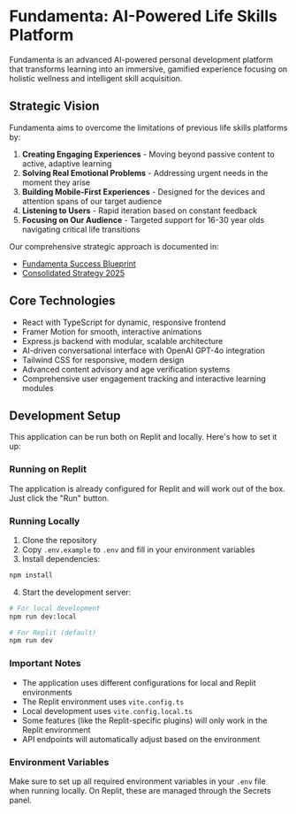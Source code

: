# Fundamenta: AI-Powered Life Skills Platform

Fundamenta is an advanced AI-powered personal development platform that transforms learning into an immersive, gamified experience focusing on holistic wellness and intelligent skill acquisition.

## Strategic Vision

Fundamenta aims to overcome the limitations of previous life skills platforms by:

1. **Creating Engaging Experiences** - Moving beyond passive content to active, adaptive learning
2. **Solving Real Emotional Problems** - Addressing urgent needs in the moment they arise
3. **Building Mobile-First Experiences** - Designed for the devices and attention spans of our target audience
4. **Listening to Users** - Rapid iteration based on constant feedback
5. **Focusing on Our Audience** - Targeted support for 16-30 year olds navigating critical life transitions

Our comprehensive strategic approach is documented in:
- [Fundamenta Success Blueprint](docs/FUNDAMENTA_SUCCESS_BLUEPRINT_UPDATED.md)
- [Consolidated Strategy 2025](docs/CONSOLIDATED_STRATEGY_2025.md)

## Core Technologies

- React with TypeScript for dynamic, responsive frontend
- Framer Motion for smooth, interactive animations
- Express.js backend with modular, scalable architecture
- AI-driven conversational interface with OpenAI GPT-4o integration
- Tailwind CSS for responsive, modern design
- Advanced content advisory and age verification systems
- Comprehensive user engagement tracking and interactive learning modules

## Development Setup

This application can be run both on Replit and locally. Here's how to set it up:

### Running on Replit
The application is already configured for Replit and will work out of the box. Just click the "Run" button.

### Running Locally
1. Clone the repository
2. Copy `.env.example` to `.env` and fill in your environment variables
3. Install dependencies:
```bash
npm install
```

4. Start the development server:
```bash
# For local development
npm run dev:local

# For Replit (default)
npm run dev
```

### Important Notes
- The application uses different configurations for local and Replit environments
- The Replit environment uses `vite.config.ts`
- Local development uses `vite.config.local.ts`
- Some features (like the Replit-specific plugins) will only work in the Replit environment
- API endpoints will automatically adjust based on the environment

### Environment Variables
Make sure to set up all required environment variables in your `.env` file when running locally. On Replit, these are managed through the Secrets panel.
